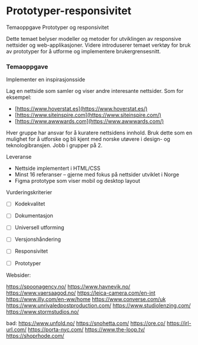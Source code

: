 # Prototyper-responsivitet
Temaoppgave Prototyper og responsivitet

Dette temaet belyser modeller og metoder for utviklingen av responsive nettsider og web-applikasjoner. Videre introduserer temaet verktøy for bruk av prototyper for å utforme og implementere brukergrensesnitt.

### Temaoppgave

Implementer en inspirasjonsside

Lag en nettside som samler og viser andre interesante nettsider. Som for eksempel:  

- [https://www.hoverstat.es](https://www.hoverstat.es/)
- [https://www.siteinspire.com](https://www.siteinspire.com/)
- [https://www.awwwards.com](https://www.awwwards.com/)

Hver gruppe har ansvar for å kuratere nettsidens innhold. Bruk dette som en mulighet for å utforske og bli kjent med norske utøvere i design- og teknologibransjen. Jobb i grupper på 2.

Leveranse

- Nettside implementert i HTML/CSS
- Minst 16 referanser – gjerne med fokus på nettsider utviklet i Norge
- Figma prototype som viser mobil og desktop layout

Vurderingskriterier

- [ ]  Kodekvalitet
- [ ]  Dokumentasjon
- [ ]  Universell utforming
- [ ]  Versjonshåndering
- [ ]  Responsivitet
- [ ]  Prototyper


Websider:

https://spoonagency.no/
https://www.havnevik.no/
https://www.vaersaagod.no/
https://leica-camera.com/en-int
https://www.illy.com/en-ww/home
https://www.converse.com/uk
https://www.unrivaledpostproduction.com/
https://www.studiolenzing.com/
https://www.stormstudios.no/

bad:
https://www.unfold.no/
https://snohetta.com/
https://ore.co/
https://irl-url.com/
https://porta-nyc.com/
https://www.the-loop.tv/
https://shoprhode.com/
